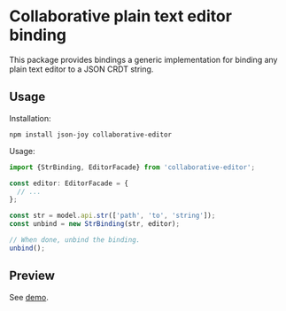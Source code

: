 # Collaborative plain text editor binding

This package provides bindings a generic implementation for binding any plain
text editor to a JSON CRDT string.


## Usage

Installation:

```
npm install json-joy collaborative-editor
```

Usage:

```ts
import {StrBinding, EditorFacade} from 'collaborative-editor';

const editor: EditorFacade = {
  // ...
};

const str = model.api.str(['path', 'to', 'string']);
const unbind = new StrBinding(str, editor);

// When done, unbind the binding.
unbind();
```


## Preview

See [demo](https://streamich.github.io/collaborative-editor).
